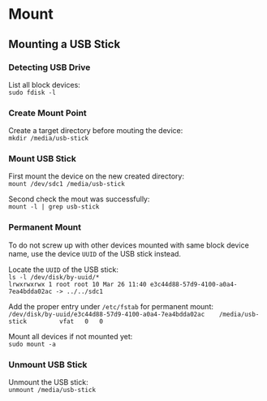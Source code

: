 # Mount

## Mounting a USB Stick

### Detecting USB Drive

List all block devices:  
`sudo fdisk -l`

### Create Mount Point

Create a target directory before mouting the device:  
`mkdir /media/usb-stick`

### Mount USB Stick

First mount the device on the new created directory:  
`mount /dev/sdc1 /media/usb-stick`

Second check the mout was successfully:  
`mount -l | grep usb-stick`

### Permanent Mount

To do not screw up with other devices mounted with same block device name, use the device `UUID` of the USB stick instead.

Locate the `UUID` of the USB stick:  
`ls -l /dev/disk/by-uuid/*`  
`lrwxrwxrwx 1 root root 10 Mar 26 11:40 e3c44d88-57d9-4100-a0a4-7ea4bdda02ac -> ../../sdc1`

Add the proper entry under `/etc/fstab` for permanent mount:  
`/dev/disk/by-uuid/e3c44d88-57d9-4100-a0a4-7ea4bdda02ac    /media/usb-stick         vfat   0   0`

Mount all devices if not mounted yet:  
`sudo mount -a`

### Unmount USB Stick

Unmount the USB stick:  
`unmount /media/usb-stick`
